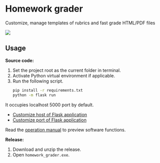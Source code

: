 # Homework grader
 Customize, manage templates of rubrics and fast grade HTML/PDF files

![](https://shields.io/badge/dependencies-Python_3.11-blue)

## Usage

**Source code:**

1. Set the project root as the current folder in terminal. 
2. Activate Python virtual environment if applicable.
3. Run the following script. 
    ```bash
    pip install -r requirements.txt
    python -m flask run 
    ```

It occupies localhost 5000 port by default.

- [Customize host of Flask application](https://flask.palletsprojects.com/en/2.3.x/quickstart/)
- [Customize port of Flask application](https://flask.palletsprojects.com/en/2.3.x/server/#address-already-in-use)

Read the [operation manual](manual.md) to preview software functions.

**Release:**

1. Download and unzip the release.
2. Open `homework_grader.exe`.
